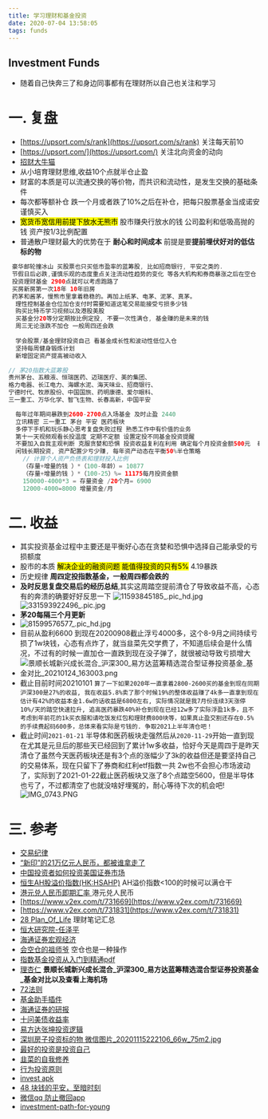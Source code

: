```yaml
---
title: 学习理财和基金投资
date: 2020-07-04 13:58:05
tags: funds
---
```

Investment Funds
---

* 随着自己快奔三了和身边同事都有在理财所以自己也关注和学习
 <!--more-->
# 一. 复盘
* [https://upsort.com/s/rank](https://upsort.com/s/rank) 关注每天前10
* [https://upsort.com/](https://upsort.com/) 关注北向资金的动向
* [招财大牛猫](https://mp.weixin.qq.com/mp/profile_ext?action=home&__biz=MjM5MjAxNTE4MA==&scene=124#wechat_redirect)
* 从小培育理财思维,收益10个点就半仓止盈
* 财富的本质是可以流通交换的等价物，而共识和流动性，是发生交换的基础条件
* 每次都等额补仓 跌一个月或者跌了10%之后在补仓，把每只股票基金当成诺安谨慎买入
* <font style="color:black; background:yellow">宽货币宽信用前提下放水无熊市</font> 股市赚央行放水的钱 公司盈利和低吸高抛的钱 资产按1/3比例配置
* 普通散户理财最大的优势在于 **耐心和时间成本** 前提是要**提前埋伏好对的低估标的物**
```java
 豪华邮轮撞冰山 买股票也只买低市盈率的蓝筹股, 比如招商银行, 平安之类的.
 节假日后必跌,谨慎乐观的态度重点关注流动性趋势的变化 等各大机构和券商暴涨之后在空仓
 投资理财基金 2900点就可以考虑跑路了
 买房新房第一次18年 10年旧房
 药茅和酱茅，慢熊市里拿着稳稳的。再加上纸茅、电茅、泥茅、真茅。
  理性控制基金仓位加仓支付时需要知道这笔交易能接受亏损多少钱
  购买比特币学习视频以及港股美股
  买基金分20等分定期按比例定投, 不要一次性满仓, 基金赚的是未来的钱
  周三无论涨跌不加仓 一般周四还会跌
 
  学会股票/基金理财投资自己 看基金成长性和波动性低位入仓
  坚持每周健身锻炼计划
  新增固定资产提高被动收入

// 茅20指数大蓝筹股
贵州茅台、五粮液、恒瑞医药、迈瑞医疗、美的集团、
格力电器、长江电力、海螺水泥、海天味业、招商银行、
宁德时代、牧原股份、中国国旅、药明康德、爱尔眼科、
三一重工、万华化学、智飞生物、长春高新，中国平安

  每年过年期间暴跌到2600-2700点入场基金 及时止盈 2440
  立讯精密 三一重工 茅台 平安 医药板块
  多停下手机和玩乐静心思考复盘失败过程 熟悉工作中有价值的业务
  第十一天视频观看长投温度 定期不定额 设置定投不同基金投资提醒
  不要加入自我主观判断 克服贪婪和恐惧 投资收益复利在利用 确定每个月投资金额500元  确定投资基数  最低温度差》5度就切换指数基金 〉50度全部卖出
  闲钱长期投资, 资产配置少亏少赚, 每年资产动态在平衡50%半仓策略
    // 计算个人资产负债表和理财投入比例
    （存量+增量的钱 ）*（100-年龄）= 10877
    （存量+增量的钱 ）*（100-25）%= 11175每月投资金额
    150000-4000*3 = 存量资金 /20个月= 6900
    12000-4000=8000 增量资金/月
```
# 二. 收益
* 其实投资基金过程中主要还是平衡好心态在贪婪和恐惧中选择自己能承受的亏损额度
* 股市的本质 <font style="color:black; background:yellow">解决企业的融资问题 能值得投资的只有5%</font> 4.19暴跌
* 历史规律 **周四定投指数基金，一般周四都会跌的**
* **及时反思复盘交易后的经历总结**,其实这周踏空提前清仓了导致收益不高，心态有的奔溃的确要好好反思一下
  ![11593845185_.pic_hd.jpg](https://i.loli.net/2020/07/04/HX8hl4UBtyZNP5e.png)
  ![331593922496_.pic.jpg](https://i.loli.net/2020/07/05/GkKzj5VO1oI2mp8.jpg)
* **茅20每隔三个月更新**
* ![81599576577_.pic_hd.jpg](https://i.loli.net/2020/09/08/XxbohLlpCuiwPZQ.png)
* 目前从盈利6600 到现在20200908截止浮亏4000多，这个8-9月之间持续亏损了1w块钱，心态有点炸了，就当韭菜先交学费了，不知道后续会是什么情况，不过有的时候一直加仓一直跌到现在没子弹了，就很被动导致亏损增大
*  ![景顺长城新兴成长混合_沪深300_易方达蓝筹精选混合型证券投资基金_基金对比_20210124_163003.png](https://i.loli.net/2021/01/24/zxUAX2rdSMZNJCa.png)
* 截止目前时间20210101 `算了一下如果2020年一直拿着2800-2600买的基金到现在同期沪深300是27%的收益, 我在收益5.8%卖了那个时候19%的整体收益赚了4k多一直拿到现在估计有42%的收益本金1.6w的话收益是6800左右, 实际情况就是我7月份连续3天涨停10%/天的踏空快速拉升, 追高医药暴跌40%补仓到现在已经12w多了实际浮盈1k多，且不考虑到年前花的1k买衣服和请吃饭发红包和理财费800块等，如果真止盈交割还存在0.5%的手续费起码600多，总体来看实际是亏钱的. 争取2021上半年清仓吧！`
* 截止时间`2021-01-21` 半导体和医药板块走强然后从`2020-11-29`开始一直到现在尤其是元旦后的那些天已经回到了累计1w多收益，恰好今天是周四于是昨天清仓了虽然今天医药板块还是有3个点的涨幅少了3k的收益但还是要坚持自己的交易体系，现在只留下了券商和红利etf指数一共 2w也不会担心市场波动了，实际到了2021-01-22截止医药板块又涨了8个点踏空5600，但是半导体也亏了，不过都清空了也就没啥好埋冤的，耐心等待下次的机会吧!
  ![IMG_0743.PNG](https://i.loli.net/2021/01/21/roAtmZ1KLeVWH3D.png)
# 三. 参考
* [交易纪律](https://mednoter.com/two-rules-for-investment.html)
* [“新印”的21万亿元人民币，都被谁拿走了](https://www.mg21.com/guide/?p=6309)
* [中国投资者如何投资美国证券市场](https://www.cs.jhu.edu/~grant/investment.html)
* [恒生AH股溢价指数(HK:HSAHP)](https://xueqiu.com/S/HKHSAHP) AH溢价指数<100的时候可以满仓干
* [港元兑人民币即期汇率 ](http://gu.sina.cn/fx/hq/quotes.php?code=HKDCNY&from=wap) 港元兑人民币
* [https://www.v2ex.com/t/731669](https://www.v2ex.com/t/731669)
* [https://www.v2ex.com/t/731831](https://www.v2ex.com/t/731831)
* [28 Plan_Of_Life](https://codewindy.github.io/efunds/28Plan-Of-Life.pdf) 理财笔记汇总
* [恒大研究院-任泽平](http://pdf.dfcfw.com/pdf/H3_AP201906261336478343_1.pdf)
* [海通证券宏观经济](https://www.htsec.com/jfimg/colimg/upload/20200609/85201591667410913.pdf)
* [会空仓的祖师爷](https://xueqiu.com/4864403211) 空仓也是一种操作
* [指数基金投资从入门到精通pdf](https://wws.lanzous.com/i6UMXeawtmh)
* [理杏仁](https://www.lixinger.com/analytics/fund/jj/260108/260108/detail/fund-compare?selected-index-ids=1000000000300&start-date=2011-01-24&end-date=2021-01-24&compare-stock-ids=3000000005827) **景顺长城新兴成长混合_沪深300_易方达蓝筹精选混合型证券投资基金_基金对比以及查看上海机场**
* [72法则](https://user.guancha.cn/main/content?id=355227)
* [基金助手插件](https://rabt.gitee.io/funds/docs/dist/index.html#/Download)
* [海通证券的研报](https://www.htsec.com/ChannelHome/2016102402/index.shtml)
* [十问美债收益率](https://mp.weixin.qq.com/s/TzLhmZL3oqgKiP8QvlbSYw)
* [易方达张坤投资逻辑](https://mp.weixin.qq.com/s/cWf-1HaQUEMHPkxOSA8tXA)
* [深圳房子投资标的物 微信图片_20201115222106_66w_75m2.jpg](https://i.loli.net/2021/04/10/lEveRMrVgnhzI7T.jpg)
* [最好的投资是投资自己](https://read678.com/amazonManage/index/471)
* [韭菜的自我修养](https://read678.com/amazonManage/index/572)
* [行为投资原则](https://read678.com/JdBook/index/25829)
* [invest apk](https://www.yxssp.com/27760.html)
* [48 块钱的平安，至暗时刻](https://www.v2ex.com/t/803718)
* [微信qq 防止撤回app](https://xiaoyuboi.lanzoui.com/b0c3l6nab)
* [investment-path-for-young](https://www.bmpi.dev/money/investment-pinath-for-young/)
